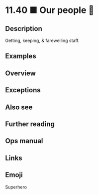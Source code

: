 # 11.40 ■ Our people 🦸

## Description

Getting, keeping, & farewelling staff.

## Examples

## Overview

## Exceptions

## Also see

## Further reading

## Ops manual

## Links

## Emoji

Superhero

